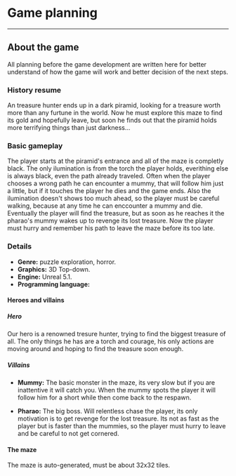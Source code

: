 # Game planning

---

## About the game

All planning before the game development are written here for better understand of how the game will work and better decision of the next steps.

### History resume

An treasure hunter ends up in a dark piramid, looking for a treasure worth more than any furtune in the world. Now he must explore this maze to find its gold and hopefully leave, but soon he finds out that the piramid holds more terrifying things than just darkness...

### Basic gameplay

The player starts at the piramid's entrance and all of the maze is completly black. The only ilumination is from the torch the player holds, everithing else is always black, even the path already traveled.
Often when the player chooses a wrong path he can encounter a mummy, that will follow him just a little, but if it touches the player he dies and the game ends.
Also the ilumination doesn't shows too much ahead, so the player must be careful walking, because at any time he can enccounter a mummy and die.
Eventually the player will find the treasure, but as soon as he reaches it the pharao's mummy wakes up to revenge its lost treasure. Now the player must hurry and remember his path to leave the maze before its too late.

### Details

- **Genre:** puzzle exploration, horror.
- **Graphics:** 3D Top-down.
- **Engine:** Unreal 5.1.
- **Programming language:**

#### Heroes and villains

##### Hero

Our hero is a renowned tresure hunter, trying to find the biggest treasure of all. The only things he has are a torch and courage, his only actions are moving around and hoping to find the treasure soon enough.

##### Villains

- **Mummy:** The basic monster in the maze, its very slow but if you are inattentive it will catch you. When the mummy spots the player it will follow him for a short while then come back to the respawn.

- **Pharao:** The big boss. Will relentless chase the player, its only motivation is to get revenge for the lost treasure. Its not as fast as the player but is faster than the mummies, so the player must hurry to leave and be careful to not get cornered.

#### The maze

The maze is auto-generated, must be about 32x32 tiles.
